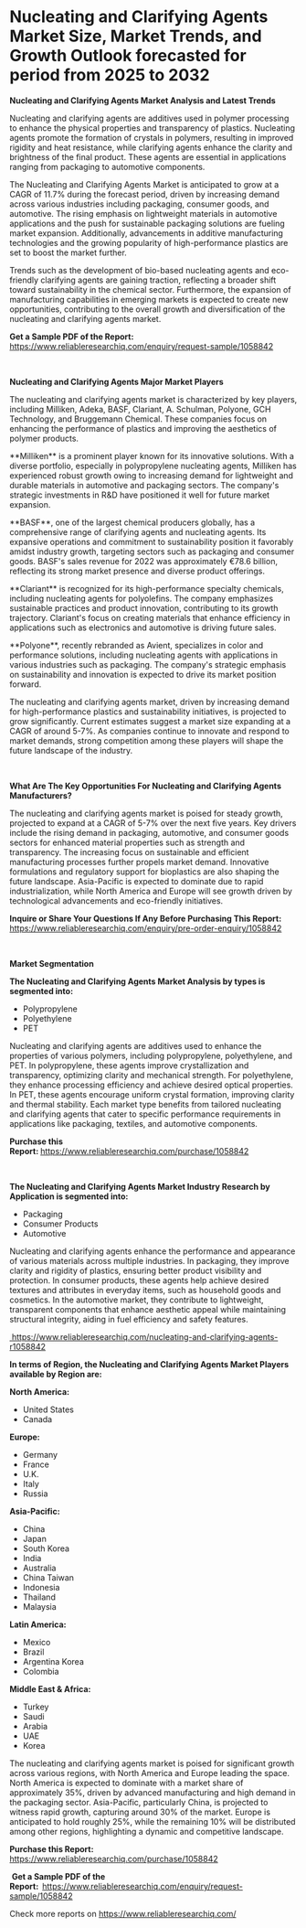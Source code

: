 <p><h1>Nucleating and Clarifying Agents Market Size, Market Trends, and Growth Outlook forecasted for period from 2025 to 2032</h1></p><p><strong>Nucleating and Clarifying Agents Market Analysis and Latest Trends</strong></p>
<p><p>Nucleating and clarifying agents are additives used in polymer processing to enhance the physical properties and transparency of plastics. Nucleating agents promote the formation of crystals in polymers, resulting in improved rigidity and heat resistance, while clarifying agents enhance the clarity and brightness of the final product. These agents are essential in applications ranging from packaging to automotive components.</p><p>The Nucleating and Clarifying Agents Market is anticipated to grow at a CAGR of 11.7% during the forecast period, driven by increasing demand across various industries including packaging, consumer goods, and automotive. The rising emphasis on lightweight materials in automotive applications and the push for sustainable packaging solutions are fueling market expansion. Additionally, advancements in additive manufacturing technologies and the growing popularity of high-performance plastics are set to boost the market further.</p><p>Trends such as the development of bio-based nucleating agents and eco-friendly clarifying agents are gaining traction, reflecting a broader shift toward sustainability in the chemical sector. Furthermore, the expansion of manufacturing capabilities in emerging markets is expected to create new opportunities, contributing to the overall growth and diversification of the nucleating and clarifying agents market.</p></p>
<p><strong>Get a Sample PDF of the Report:&nbsp;</strong> <a href="https://www.reliableresearchiq.com/enquiry/request-sample/1058842?utm_campaign=2583&utm_medium=2&utm_source=Github&utm_content=ia&utm_term=03032025&utm_id=nucleating-and-clarifying-agents">https://www.reliableresearchiq.com/enquiry/request-sample/1058842</a></p>
<p>&nbsp;</p>
<p><strong>Nucleating and Clarifying Agents Major Market Players</strong></p>
<p><p>The nucleating and clarifying agents market is characterized by key players, including Milliken, Adeka, BASF, Clariant, A. Schulman, Polyone, GCH Technology, and Bruggemann Chemical. These companies focus on enhancing the performance of plastics and improving the aesthetics of polymer products.</p><p>**Milliken** is a prominent player known for its innovative solutions. With a diverse portfolio, especially in polypropylene nucleating agents, Milliken has experienced robust growth owing to increasing demand for lightweight and durable materials in automotive and packaging sectors. The company's strategic investments in R&D have positioned it well for future market expansion.</p><p>**BASF**, one of the largest chemical producers globally, has a comprehensive range of clarifying agents and nucleating agents. Its expansive operations and commitment to sustainability position it favorably amidst industry growth, targeting sectors such as packaging and consumer goods. BASF's sales revenue for 2022 was approximately €78.6 billion, reflecting its strong market presence and diverse product offerings.</p><p>**Clariant** is recognized for its high-performance specialty chemicals, including nucleating agents for polyolefins. The company emphasizes sustainable practices and product innovation, contributing to its growth trajectory. Clariant's focus on creating materials that enhance efficiency in applications such as electronics and automotive is driving future sales.</p><p>**Polyone**, recently rebranded as Avient, specializes in color and performance solutions, including nucleating agents with applications in various industries such as packaging. The company's strategic emphasis on sustainability and innovation is expected to drive its market position forward.</p><p>The nucleating and clarifying agents market, driven by increasing demand for high-performance plastics and sustainability initiatives, is projected to grow significantly. Current estimates suggest a market size expanding at a CAGR of around 5-7%. As companies continue to innovate and respond to market demands, strong competition among these players will shape the future landscape of the industry.</p></p>
<p>&nbsp;</p>
<p><strong>What Are The Key Opportunities For Nucleating and Clarifying Agents Manufacturers?</strong></p>
<p><p>The nucleating and clarifying agents market is poised for steady growth, projected to expand at a CAGR of 5-7% over the next five years. Key drivers include the rising demand in packaging, automotive, and consumer goods sectors for enhanced material properties such as strength and transparency. The increasing focus on sustainable and efficient manufacturing processes further propels market demand. Innovative formulations and regulatory support for bioplastics are also shaping the future landscape. Asia-Pacific is expected to dominate due to rapid industrialization, while North America and Europe will see growth driven by technological advancements and eco-friendly initiatives.</p></p>
<p><strong>Inquire or Share Your Questions If Any Before Purchasing This Report:</strong> <a href="https://www.reliableresearchiq.com/enquiry/pre-order-enquiry/1058842?utm_campaign=2583&utm_medium=2&utm_source=Github&utm_content=ia&utm_term=03032025&utm_id=nucleating-and-clarifying-agents">https://www.reliableresearchiq.com/enquiry/pre-order-enquiry/1058842</a></p>
<p>&nbsp;</p>
<p><strong>Market Segmentation</strong></p>
<p><strong>The Nucleating and Clarifying Agents Market Analysis by types is segmented into:</strong></p>
<p><ul><li>Polypropylene</li><li>Polyethylene</li><li>PET</li></ul></p>
<p><p>Nucleating and clarifying agents are additives used to enhance the properties of various polymers, including polypropylene, polyethylene, and PET. In polypropylene, these agents improve crystallization and transparency, optimizing clarity and mechanical strength. For polyethylene, they enhance processing efficiency and achieve desired optical properties. In PET, these agents encourage uniform crystal formation, improving clarity and thermal stability. Each market type benefits from tailored nucleating and clarifying agents that cater to specific performance requirements in applications like packaging, textiles, and automotive components.</p></p>
<p><strong>Purchase this Report:&nbsp;</strong><a href="https://www.reliableresearchiq.com/purchase/1058842?utm_campaign=2583&utm_medium=2&utm_source=Github&utm_content=ia&utm_term=03032025&utm_id=nucleating-and-clarifying-agents">https://www.reliableresearchiq.com/purchase/1058842</a></p>
<p>&nbsp;</p>
<p><strong>The Nucleating and Clarifying Agents Market Industry Research by Application is segmented into:</strong></p>
<p><ul><li>Packaging</li><li>Consumer Products</li><li>Automotive</li></ul></p>
<p><p>Nucleating and clarifying agents enhance the performance and appearance of various materials across multiple industries. In packaging, they improve clarity and rigidity of plastics, ensuring better product visibility and protection. In consumer products, these agents help achieve desired textures and attributes in everyday items, such as household goods and cosmetics. In the automotive market, they contribute to lightweight, transparent components that enhance aesthetic appeal while maintaining structural integrity, aiding in fuel efficiency and safety features.</p></p>
<p><a href="https://www.reliableresearchiq.com/nucleating-and-clarifying-agents-r1058842?utm_campaign=2583&utm_medium=2&utm_source=Github&utm_content=ia&utm_term=03032025&utm_id=nucleating-and-clarifying-agents">&nbsp;https://www.reliableresearchiq.com/nucleating-and-clarifying-agents-r1058842</a></p>
<p><strong>In terms of Region, the Nucleating and Clarifying Agents Market Players available by Region are:</strong></p>
<p>
    <p> <strong> North America: </strong>
        <ul>
            <li>United States</li>
            <li>Canada</li>
        </ul>
        </p> 
    <p> <strong> Europe: </strong>
        <ul>
            <li>Germany</li>
            <li>France</li>
            <li>U.K.</li>
            <li>Italy</li>
            <li>Russia</li>
        </ul>
        </p> 
    <p> <strong> Asia-Pacific: </strong>
        <ul>
            <li>China</li>
            <li>Japan</li>
            <li>South Korea</li>
            <li>India</li>
            <li>Australia</li>
            <li>China Taiwan</li>
            <li>Indonesia</li>
            <li>Thailand</li>
            <li>Malaysia</li>
        </ul>
        </p> 
    <p> <strong> Latin America: </strong>
        <ul>
            <li>Mexico</li>
            <li>Brazil</li>
            <li>Argentina Korea</li>
            <li>Colombia</li>
        </ul>
        </p> 
    <p> <strong> Middle East & Africa: </strong>
        <ul>
            <li>Turkey</li>
            <li>Saudi</li>
            <li>Arabia</li>
            <li>UAE</li>
            <li>Korea</li>
        </ul>
    </p>
    </p>
<p><p>The nucleating and clarifying agents market is poised for significant growth across various regions, with North America and Europe leading the space. North America is expected to dominate with a market share of approximately 35%, driven by advanced manufacturing and high demand in the packaging sector. Asia-Pacific, particularly China, is projected to witness rapid growth, capturing around 30% of the market. Europe is anticipated to hold roughly 25%, while the remaining 10% will be distributed among other regions, highlighting a dynamic and competitive landscape.</p></p>
<p><strong>Purchase this Report: </strong><a href="https://www.reliableresearchiq.com/purchase/1058842?utm_campaign=2583&utm_medium=2&utm_source=Github&utm_content=ia&utm_term=03032025&utm_id=nucleating-and-clarifying-agents">https://www.reliableresearchiq.com/purchase/1058842</a></p>
<p>&nbsp;<strong>Get a Sample PDF of the Report:&nbsp;&nbsp;</strong><a href="https://www.reliableresearchiq.com/enquiry/request-sample/1058842?utm_campaign=2583&utm_medium=2&utm_source=Github&utm_content=ia&utm_term=03032025&utm_id=nucleating-and-clarifying-agents">https://www.reliableresearchiq.com/enquiry/request-sample/1058842</a></p>
<p><strong></strong></p>
<p>Check more reports on <a href="https://www.reliableresearchiq.com/?utm_campaign=2583&utm_medium=2&utm_source=Github&utm_content=ia&utm_term=03032025&utm_id=nucleating-and-clarifying-agents">https://www.reliableresearchiq.com/</a></p>